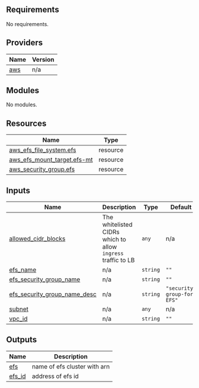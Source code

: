 <!-- BEGIN_TF_DOCS -->
## Requirements

No requirements.

## Providers

| Name | Version |
|------|---------|
| <a name="provider_aws"></a> [aws](#provider\_aws) | n/a |

## Modules

No modules.

## Resources

| Name | Type |
|------|------|
| [aws_efs_file_system.efs](https://registry.terraform.io/providers/hashicorp/aws/latest/docs/resources/efs_file_system) | resource |
| [aws_efs_mount_target.efs-mt](https://registry.terraform.io/providers/hashicorp/aws/latest/docs/resources/efs_mount_target) | resource |
| [aws_security_group.efs](https://registry.terraform.io/providers/hashicorp/aws/latest/docs/resources/security_group) | resource |

## Inputs

| Name | Description | Type | Default | Required |
|------|-------------|------|---------|:--------:|
| <a name="input_allowed_cidr_blocks"></a> [allowed\_cidr\_blocks](#input\_allowed\_cidr\_blocks) | The whitelisted CIDRs which to allow `ingress` traffic to LB | `any` | n/a | yes |
| <a name="input_efs_name"></a> [efs\_name](#input\_efs\_name) | n/a | `string` | `""` | no |
| <a name="input_efs_security_group_name"></a> [efs\_security\_group\_name](#input\_efs\_security\_group\_name) | n/a | `string` | `""` | no |
| <a name="input_efs_security_group_name_desc"></a> [efs\_security\_group\_name\_desc](#input\_efs\_security\_group\_name\_desc) | n/a | `string` | `"security-group-for-EFS"` | no |
| <a name="input_subnet"></a> [subnet](#input\_subnet) | n/a | `any` | n/a | yes |
| <a name="input_vpc_id"></a> [vpc\_id](#input\_vpc\_id) | n/a | `string` | `""` | no |

## Outputs

| Name | Description |
|------|-------------|
| <a name="output_efs"></a> [efs](#output\_efs) | name of efs cluster with arn |
| <a name="output_efs_id"></a> [efs\_id](#output\_efs\_id) | address of efs id |
<!-- END_TF_DOCS -->